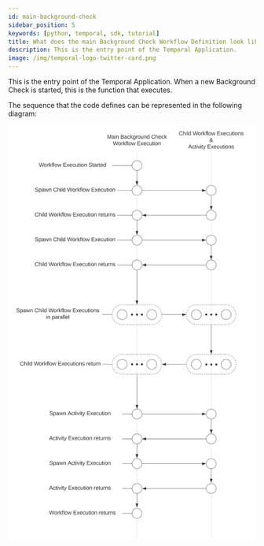```yaml
---
id: main-background-check
sidebar_position: 5
keywords: [python, temporal, sdk, tutorial]
title: What does the main Background Check Workflow Definition look like?
description: This is the entry point of the Temporal Application.
image: /img/temporal-logo-twitter-card.png
---
```


This is the entry point of the Temporal Application.
When a new Background Check is started, this is the function that executes.

<!--SNIPSTART background-checks-main-workflow-definition-->
<!--SNIPEND-->

The sequence that the code defines can be represented in the following diagram:

![Swim lane diagram of the Main Background Check Workflow Execution](images/main-background-check.svg)
